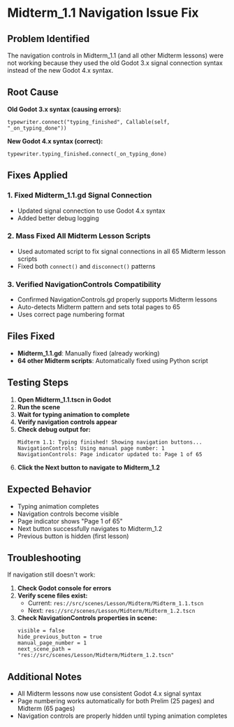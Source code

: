 # Midterm_1.1 Navigation Issue Fix

## Problem Identified
The navigation controls in Midterm_1.1 (and all other Midterm lessons) were not working because they used the old Godot 3.x signal connection syntax instead of the new Godot 4.x syntax.

## Root Cause
**Old Godot 3.x syntax (causing errors):**
```gdscript
typewriter.connect("typing_finished", Callable(self, "_on_typing_done"))
```

**New Godot 4.x syntax (correct):**
```gdscript
typewriter.typing_finished.connect(_on_typing_done)
```

## Fixes Applied

### 1. Fixed Midterm_1.1.gd Signal Connection
- Updated signal connection to use Godot 4.x syntax
- Added better debug logging

### 2. Mass Fixed All Midterm Lesson Scripts
- Used automated script to fix signal connections in all 65 Midterm lesson scripts
- Fixed both `connect()` and `disconnect()` patterns

### 3. Verified NavigationControls Compatibility
- Confirmed NavigationControls.gd properly supports Midterm lessons
- Auto-detects Midterm pattern and sets total pages to 65
- Uses correct page numbering format

## Files Fixed
- **Midterm_1.1.gd**: Manually fixed (already working)
- **64 other Midterm scripts**: Automatically fixed using Python script

## Testing Steps
1. **Open Midterm_1.1.tscn in Godot**
2. **Run the scene**
3. **Wait for typing animation to complete**
4. **Verify navigation controls appear**
5. **Check debug output for:**
   ```
   Midterm 1.1: Typing finished! Showing navigation buttons...
   NavigationControls: Using manual page number: 1
   NavigationControls: Page indicator updated to: Page 1 of 65
   ```
6. **Click the Next button to navigate to Midterm_1.2**

## Expected Behavior
- Typing animation completes
- Navigation controls become visible
- Page indicator shows "Page 1 of 65"
- Next button successfully navigates to Midterm_1.2
- Previous button is hidden (first lesson)

## Troubleshooting
If navigation still doesn't work:

1. **Check Godot console for errors**
2. **Verify scene files exist:**
   - Current: `res://src/scenes/Lesson/Midterm/Midterm_1.1.tscn`
   - Next: `res://src/scenes/Lesson/Midterm/Midterm_1.2.tscn`
3. **Check NavigationControls properties in scene:**
   ```
   visible = false
   hide_previous_button = true
   manual_page_number = 1
   next_scene_path = "res://src/scenes/Lesson/Midterm/Midterm_1.2.tscn"
   ```

## Additional Notes
- All Midterm lessons now use consistent Godot 4.x signal syntax
- Page numbering works automatically for both Prelim (25 pages) and Midterm (65 pages)
- Navigation controls are properly hidden until typing animation completes

